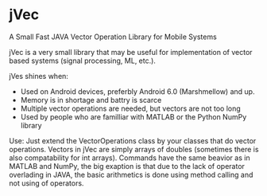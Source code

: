 # jVec
A Small Fast JAVA Vector Operation Library for Mobile Systems  

jVec is a very small library that may be useful for implementation of vector based systems (signal processing, ML, etc.). 

jVes shines when:
- Used on Android devices, preferbly Android 6.0 (Marshmellow) and up.
- Memory is in shortage and battry is scarce
- Multiple vector operations are needed, but vectors are not too long
- Used by people who are familliar with MATLAB or the Python NumPy library

Use:
Just extend the VectorOperations class by your classes that do vector operations. Vectors in jVec are simply arrays of doubles (sometimes there is also compatability for int arrays).
Commands have the same beavior as in MATLAB and NumPy, the big exaption is that due to the lack of operator overlading in JAVA, the basic arithmetics is done using method calling and not using of operators.
